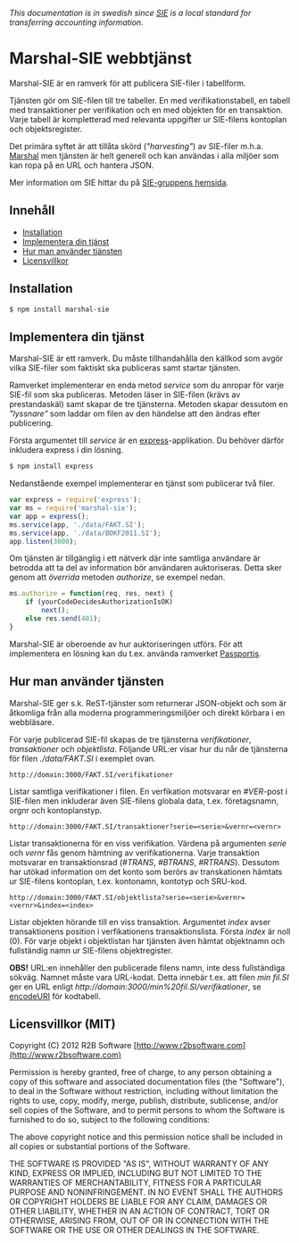 *This documentation is in swedish since [SIE](http://www.sie.se/sie/home/showpage.php?page=english) is a local standard for transferring accounting information.* 

# Marshal-SIE webbtjänst
Marshal-SIE är en ramverk för att publicera SIE-filer i tabellform. 

Tjänsten gör om SIE-filen till tre tabeller. En med verifikationstabell, en tabell med transaktioner per verifikation och en med objekten för en transaktion. Varje tabell är kompletterad med relevanta uppgifter ur SIE-filens kontoplan och objektsregister.

Det primära syftet är att tillåta skörd (*"harvesting"*) av SIE-filer m.h.a. [Marshal](http://www.risetobloome.com/Page_1_S_NodeListing.aspx?item=1830) men tjänsten är helt generell och kan användas i alla miljöer som kan ropa på en URL och hantera JSON. 

Mer information om SIE hittar du på [SIE-gruppens hemsida](http://www.sie.se).

## Innehåll

- [Installation](#ins)
- [Implementera din tjänst](#imp)
- [Hur man använder tjänsten](#use)
- [Licensvillkor](#lic)

<a name="ins"></a>
## Installation

```bash
$ npm install marshal-sie
```

<a name="imp"></a>
## Implementera din tjänst
Marshal-SIE är ett ramverk. Du måste tillhandahålla den källkod som avgör vilka SIE-filer som faktiskt ska publiceras samt startar tjänsten. 

Ramverket implementerar en enda metod *service* som du anropar för varje SIE-fil som ska publiceras. Metoden läser in SIE-filen (krävs av prestandaskäl) samt skapar de tre tjänsterna. Metoden skapar dessutom en *"lyssnare"* som laddar om filen av den händelse att den ändras efter publicering. 

Första argumentet till *service* är en [express](http://expressjs.com/guide.html)-applikation. Du behöver därför inkludera express i din lösning.

```bash
$ npm install express
``` 

Nedanstående exempel implementerar en tjänst som publicerar två filer.

```js
var express = require('express');
var ms = require('marshal-sie');
var app = express();
ms.service(app, './data/FAKT.SI');
ms.service(app, './data/BOKF2011.SI');
app.listen(3000);
```

Om tjänsten är tillgänglig i ett nätverk där inte samtliga användare är betrodda att ta del av information bör användaren auktoriseras. Detta sker genom att *överrida* metoden *authorize*, se exempel nedan. 

```js
ms.authorize = function(req, res, next) { 
	if (yourCodeDecidesAuthorizationIsOK) 
		next();
	else res.send(401);
}
```

Marshal-SIE är oberoende av hur auktoriseringen utförs. För att implementera en lösning kan du t.ex. använda ramverket [Passportjs](http://passportjs.org/).

<a name="use"></a>
## Hur man använder tjänsten
Marshal-SIE ger s.k. ReST-tjänster som returnerar JSON-objekt och som är åtkomliga från alla moderna programmeringsmiljöer och direkt körbara i en webbläsare.

För varje publicerad SIE-fil skapas de tre tjänsterna *verifikationer*, *transaktioner* och *objektlista*. Följande URL:er visar hur du når de tjänsterna för filen *./data/FAKT.SI* i exemplet ovan.

	http://domain:3000/FAKT.SI/verifikationer

Listar samtliga verifikationer i filen. En verfikation motsvarar en *#VER*-post i SIE-filen men inkluderar även SIE-filens globala data, t.ex. företagsnamn, orgnr och kontoplanstyp.

	http://domain:3000/FAKT.SI/transaktioner?serie=<serie>&vernr=<vernr>

Listar transaktionerna för en viss verifikation. Värdena på argumenten *serie* och *vernr* fås genom hämtning av verifikationerna. Varje transaktion motsvarar en transaktionsrad (*#TRANS*, *#BTRANS*, *#RTRANS*). Dessutom har utökad information om det konto som berörs av transkationen hämtats ur SIE-filens kontoplan, t.ex. kontonamn, kontotyp och SRU-kod.

	http://domain:3000/FAKT.SI/objektlista?serie=<serie>&vernr=<vernr>&index=<index>

Listar objekten hörande till en viss transaktion. Argumentet *index* avser transaktionens position i verfikationens transaktionslista. Första *index* är noll (0). För varje objekt i objektlistan har tjänsten även hämtat objektnamn och fullständig namn ur SIE-filens objektregister.

**OBS!** URL:en innehåller den publicerade filens namn, inte dess fullständiga sökväg. Namnet måste vara URL-kodat. Detta innebär t.ex. att filen *min fil.SI* ger en URL enligt *http://domain:3000/min%20fil.SI/verifikationer*,  se [encodeURI](http://www.w3schools.com/tags/ref_urlencode.asp) för kodtabell.

<a name="lic"></a>
## Licensvillkor (MIT)
Copyright (C) 2012 R2B Software [http://www.r2bsoftware.com](http://www.r2bsoftware.com)

Permission is hereby granted, free of charge, to any person obtaining a copy of this software and associated documentation files (the "Software"), to deal in the Software without restriction, including without limitation the rights to use, copy, modify, merge, publish, distribute, sublicense, and/or sell copies of the Software, and to permit persons to whom the Software is furnished to do so, subject to the following conditions:

The above copyright notice and this permission notice shall be included in all copies or substantial portions of the Software.

THE SOFTWARE IS PROVIDED "AS IS", WITHOUT WARRANTY OF ANY KIND, EXPRESS OR IMPLIED, INCLUDING BUT NOT LIMITED TO THE WARRANTIES OF MERCHANTABILITY, FITNESS FOR A PARTICULAR PURPOSE AND NONINFRINGEMENT. IN NO EVENT SHALL THE AUTHORS OR COPYRIGHT HOLDERS BE LIABLE FOR ANY CLAIM, DAMAGES OR OTHER LIABILITY, WHETHER IN AN ACTION OF CONTRACT, TORT OR OTHERWISE, ARISING FROM, OUT OF OR IN CONNECTION WITH THE SOFTWARE OR THE USE OR OTHER DEALINGS IN THE SOFTWARE.